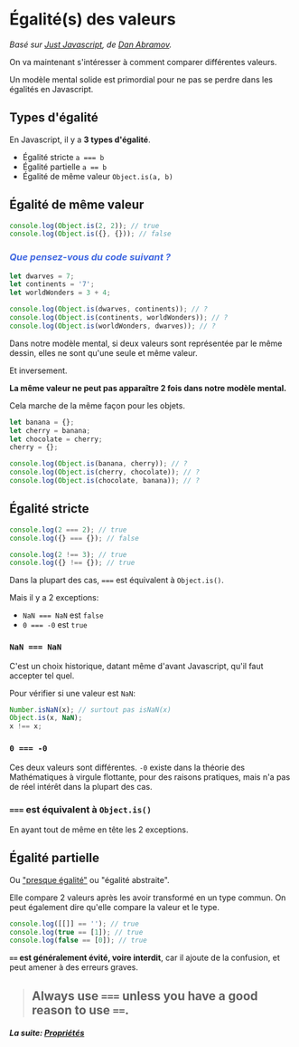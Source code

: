 # Égalité(s) des valeurs

_Basé sur [Just Javascript](https://justjavascript.com/), de [Dan Abramov](https://twitter.com/dan_abramov)._

On va maintenant s'intéresser à comment comparer différentes valeurs.

Un modèle mental solide est primordial pour ne pas se perdre dans les égalités en Javascript.

## Types d'égalité

En Javascript, il y a **3 types d'égalité**.

- Égalité stricte `a === b`
- Égalité partielle `a == b`
- Égalité de même valeur `Object.is(a, b)`

## Égalité de même valeur

```js
console.log(Object.is(2, 2)); // true
console.log(Object.is({}, {})); // false
```

### _<span style="color:royalblue">Que pensez-vous du code suivant ?</span>_

```js
let dwarves = 7;
let continents = '7';
let worldWonders = 3 + 4;

console.log(Object.is(dwarves, continents)); // ?
console.log(Object.is(continents, worldWonders)); // ?
console.log(Object.is(worldWonders, dwarves)); // ?
```

Dans notre modèle mental, si deux valeurs sont représentée par le même dessin, elles ne sont qu'une seule et même valeur.

Et inversement.

**La même valeur ne peut pas apparaître 2 fois dans notre modèle mental.**

Cela marche de la même façon pour les objets.

```js
let banana = {};
let cherry = banana;
let chocolate = cherry;
cherry = {};

console.log(Object.is(banana, cherry)); // ?
console.log(Object.is(cherry, chocolate)); // ?
console.log(Object.is(chocolate, banana)); // ?
```

## Égalité stricte

```js
console.log(2 === 2); // true
console.log({} === {}); // false

console.log(2 !== 3); // true
console.log({} !== {}); // true
```

Dans la plupart des cas, `===` est équivalent à `Object.is()`.

Mais il y a 2 exceptions:

- `NaN === NaN` est `false`
- `0 === -0` est `true`

### `NaN === NaN`

C'est un choix historique, datant même d'avant Javascript, qu'il faut accepter tel quel.

Pour vérifier si une valeur est `NaN`:

```js
Number.isNaN(x); // surtout pas isNaN(x)
Object.is(x, NaN);
x !== x;
```

### `0 === -0`

Ces deux valeurs sont différentes. `-0` existe dans la théorie des Mathématiques à virgule flottante, pour des raisons pratiques, mais n'a pas de réel intérêt dans la plupart des cas.

### `===` est équivalent à `Object.is()`

En ayant tout de même en tête les 2 exceptions.

## Égalité partielle

Ou ["presque égalité"](https://dorey.github.io/JavaScript-Equality-Table/) ou "égalité abstraite".

Elle compare 2 valeurs après les avoir transformé en un type commun. On peut également dire qu'elle compare la valeur et le type.

```js
console.log([[]] == ''); // true
console.log(true == [1]); // true
console.log(false == [0]); // true
```

**`==` est généralement évité, voire interdit**, car il ajoute de la confusion, et peut amener à des erreurs graves.

> ## Always use `===` unless you have a good reason to use `==`.

#### _La suite: [Propriétés](./1-6_properties.md)_
